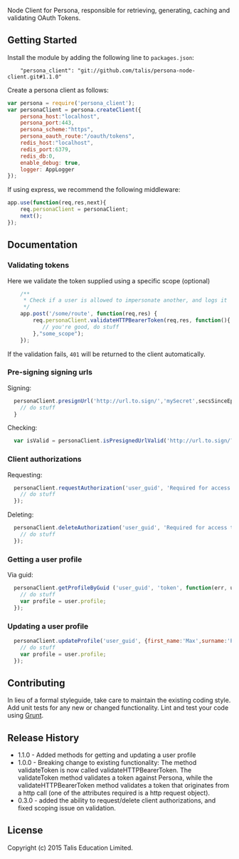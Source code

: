 Node Client for Persona, responsible for retrieving, generating, caching and validating OAuth Tokens.

## Getting Started
Install the module by adding the following line to `packages.json`: 

```
    "persona_client": "git://github.com/talis/persona-node-client.git#1.1.0"
```

Create a persona client as follows:

```javascript
var persona = require('persona_client');
var personaClient = persona.createClient({
    persona_host:"localhost",
    persona_port:443,
    persona_scheme:"https",
    persona_oauth_route:"/oauth/tokens",
    redis_host:"localhost",
    redis_port:6379,
    redis_db:0,
    enable_debug: true,
    logger: AppLogger
});
```

If using express, we recommend the following middleware:

```javascript
app.use(function(req,res,next){
    req.personaClient = personaClient;
    next();
});
```

## Documentation

### Validating tokens

Here we validate the token supplied using a specific scope (optional)

```javascript
    /**
     * Check if a user is allowed to impersonate another, and logs it
     */
    app.post('/some/route', function(req,res) {
        req.personaClient.validateHTTPBearerToken(req,res, function(){
           // you're good, do stuff
        },"some_scope");
    });
```

If the validation fails, `401` will be returned to the client automatically.


### Pre-signing signing urls

Signing: 

```javascript
  personaClient.presignUrl('http://url.to.sign/','mySecret',secsSinceEpocToExpiry,function(err,signedUrl) {
    // do stuff
  }
```

Checking:

```javascript
  var isValid = personaClient.isPresignedUrlValid('http://url.to.sign/?signature=34234545','mySecret');
```

### Client authorizations

Requesting: 

```javascript
  personaClient.requestAuthorization('user_guid', 'Required for access to admin', 'client_id', 'client_secret', function(err,authorization) {
    // do stuff
  });
```

Deleting:

```javascript
  personaClient.deleteAuthorization('user_guid', 'Required for access to admin', 'client_id', 'client_secret', function(err) {
    // do stuff
  });
```

### Getting a user profile

Via guid:

```javascript
  personaClient.getProfileByGuid ('user_guid', 'token', function(err, user) {
    // do stuff
    var profile = user.profile;
  });
```

### Updating a user profile

```javascript
  personaClient.updateProfile('user_guid', {first_name:'Max',surname:'Payne'} 'token', function(err, user) {
    // do stuff
    var profile = user.profile;
  });
```

## Contributing
In lieu of a formal styleguide, take care to maintain the existing coding style. Add unit tests for any new or changed functionality. Lint and test your code using [Grunt](http://gruntjs.com/).

## Release History

* 1.1.0 - Added methods for getting and updating a user profile
* 1.0.0 - Breaking change to existing functionality: The method validateToken is now called validateHTTPBearerToken. The validateToken method validates a token against Persona, while the validateHTTPBearerToken method validates a token that originates from a http call (one of the attributes required is a http request object).
* 0.3.0 - added the ability to request/delete client authorizations, and fixed scoping issue on validation.

## License
Copyright (c) 2015 Talis Education Limited.

